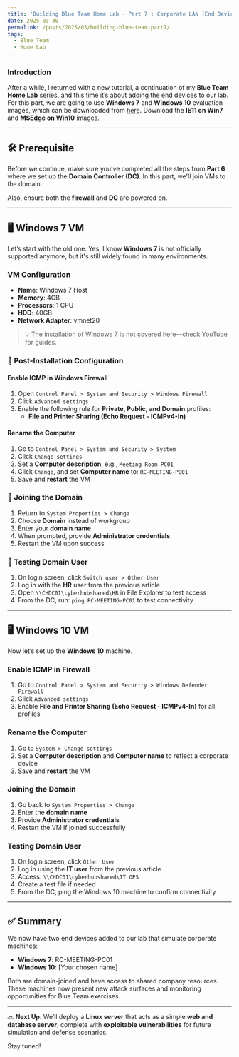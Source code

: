 ```yaml
---
title: 'Building Blue Team Home Lab - Part 7 : Corporate LAN (End Devices)'
date: 2025-03-30
permalink: /posts/2025/03/building-blue-team-part7/
tags:
  - Blue Team
  - Home Lab
---
```


###  Introduction

After a while, I returned with a new tutorial, a continuation of my **Blue Team Home Lab** series, and this time it’s about adding the end devices to our lab. For this part, we are going to use **Windows 7** and **Windows 10** evaluation images, which can be downloaded from [here](https://developer.microsoft.com/en-us/microsoft-edge/tools/vms/). Download the **IE11 on Win7** and **MSEdge on Win10** images.

---

## 🛠️ Prerequisite

Before we continue, make sure you’ve completed all the steps from **Part 6** where we set up the **Domain Controller (DC)**. In this part, we'll join VMs to the domain.

Also, ensure both the **firewall** and **DC** are powered on.

---

## 🖥️ Windows 7 VM

Let’s start with the old one. Yes, I know **Windows 7** is not officially supported anymore, but it's still widely found in many environments.

### VM Configuration

- **Name**: Windows 7 Host
- **Memory**: 4GB  
- **Processors**: 1 CPU  
- **HDD**: 40GB  
- **Network Adapter**: vmnet20  

> 💡 The installation of Windows 7 is not covered here—check YouTube for guides.

### 🔧 Post-Installation Configuration

#### Enable ICMP in Windows Firewall

1. Open `Control Panel > System and Security > Windows Firewall`
2. Click `Advanced settings`
3. Enable the following rule for **Private, Public, and Domain** profiles:
   - **File and Printer Sharing (Echo Request - ICMPv4-In)**

#### Rename the Computer

1. Go to `Control Panel > System and Security > System`
2. Click `Change settings`
3. Set a **Computer description**, e.g., `Meeting Room PC01`
4. Click `Change`, and set **Computer name** to: `RC-MEETING-PC01`
5. Save and **restart** the VM

### 👥 Joining the Domain

1. Return to `System Properties > Change`
2. Choose **Domain** instead of workgroup
3. Enter your **domain name**
4. When prompted, provide **Administrator credentials**
5. Restart the VM upon success

### 🧪 Testing Domain User

1. On login screen, click `Switch user > Other User`
2. Log in with the **HR** user from the previous article
3. Open `\\CHDC01\cyberhubshared\HR` in File Explorer to test access
4. From the DC, run: `ping RC-MEETING-PC01` to test connectivity

---

## 🖥️ Windows 10 VM

Now let’s set up the **Windows 10** machine.

### Enable ICMP in Firewall

1. Go to `Control Panel > System and Security > Windows Defender Firewall`
2. Click `Advanced settings`
3. Enable **File and Printer Sharing (Echo Request - ICMPv4-In)** for all profiles

### Rename the Computer

1. Go to `System > Change settings`
2. Set a **Computer description** and **Computer name** to reflect a corporate device
3. Save and **restart** the VM

### Joining the Domain

1. Go back to `System Properties > Change`
2. Enter the **domain name**
3. Provide **Administrator credentials**
4. Restart the VM if joined successfully

### Testing Domain User

1. On login screen, click `Other User`
2. Log in using the **IT user** from the previous article
3. Access: `\\CHDC01\cyberhubshared\IT OPS`
4. Create a test file if needed
5. From the DC, ping the Windows 10 machine to confirm connectivity

---

## ✅ Summary

We now have two end devices added to our lab that simulate corporate machines:

- **Windows 7**: RC-MEETING-PC01
- **Windows 10**: [Your chosen name]

Both are domain-joined and have access to shared company resources. These machines now present new attack surfaces and monitoring opportunities for Blue Team exercises.

---

🔜 **Next Up**: We’ll deploy a **Linux server** that acts as a simple **web and database server**, complete with **exploitable vulnerabilities** for future simulation and defense scenarios.

Stay tuned!
